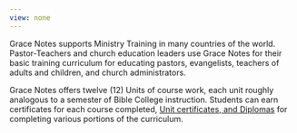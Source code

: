 ```yaml
---
view: none
---
```


Grace Notes supports Ministry Training in many countries of the world.
Pastor-Teachers and church education leaders use Grace Notes for their basic
training curriculum for educating pastors, evangelists, teachers of adults and
children, and church administrators.

Grace Notes offers twelve (12) Units of course work, each unit roughly analogous
to a semester of Bible College instruction. Students can earn certificates for
each course completed, [Unit certificates, and Diplomas][1] for completing various
portions of the curriculum.


[1]: http://www.gracenotes.info/DiplomaCourses.shtml
[2]: http://opensource.org/licenses/MIT
